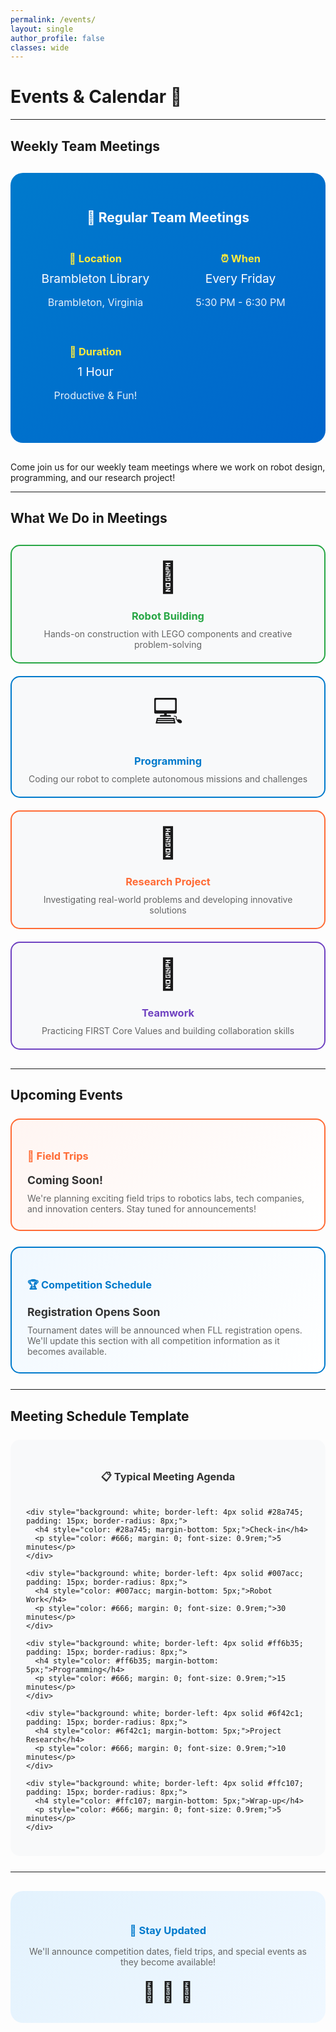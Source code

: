 ```yaml
---
permalink: /events/
layout: single
author_profile: false
classes: wide
---
```


# Events & Calendar 📅

---

## Weekly Team Meetings

<div style="background: linear-gradient(135deg, #007acc, #0066cc); color: white; padding: 30px; border-radius: 20px; margin: 30px 0; text-align: center;">
  <h2 style="color: white; margin-bottom: 20px;">🏢 Regular Team Meetings</h2>
  <div style="display: grid; grid-template-columns: repeat(auto-fit, minmax(200px, 1fr)); gap: 20px; margin: 20px 0;">
    <div>
      <h3 style="color: #ffeb3b; margin-bottom: 10px;">📍 Location</h3>
      <p style="font-size: 1.2rem; margin: 0;">Brambleton Library</p>
      <p style="font-size: 1rem; opacity: 0.9;">Brambleton, Virginia</p>
    </div>
    <div>
      <h3 style="color: #ffeb3b; margin-bottom: 10px;">⏰ When</h3>
      <p style="font-size: 1.2rem; margin: 0;">Every Friday</p>
      <p style="font-size: 1rem; opacity: 0.9;">5:30 PM - 6:30 PM</p>
    </div>
    <div>
      <h3 style="color: #ffeb3b; margin-bottom: 10px;">🎯 Duration</h3>
      <p style="font-size: 1.2rem; margin: 0;">1 Hour</p>
      <p style="font-size: 1rem; opacity: 0.9;">Productive & Fun!</p>
    </div>
  </div>
</div>

Come join us for our weekly team meetings where we work on robot design, programming, and our research project!

---

## What We Do in Meetings

<div style="display: grid; grid-template-columns: repeat(auto-fit, minmax(250px, 1fr)); gap: 20px; margin: 30px 0;">
  
  <div style="background: #f8f9fa; border: 2px solid #28a745; border-radius: 15px; padding: 20px; text-align: center;">
    <div style="font-size: 3rem; margin-bottom: 15px;">🔧</div>
    <h3 style="color: #28a745; margin-bottom: 10px;">Robot Building</h3>
    <p style="color: #666; margin: 0;">Hands-on construction with LEGO components and creative problem-solving</p>
  </div>
  
  <div style="background: #f8f9fa; border: 2px solid #007acc; border-radius: 15px; padding: 20px; text-align: center;">
    <div style="font-size: 3rem; margin-bottom: 15px;">💻</div>
    <h3 style="color: #007acc; margin-bottom: 10px;">Programming</h3>
    <p style="color: #666; margin: 0;">Coding our robot to complete autonomous missions and challenges</p>
  </div>
  
  <div style="background: #f8f9fa; border: 2px solid #ff6b35; border-radius: 15px; padding: 20px; text-align: center;">
    <div style="font-size: 3rem; margin-bottom: 15px;">🔬</div>
    <h3 style="color: #ff6b35; margin-bottom: 10px;">Research Project</h3>
    <p style="color: #666; margin: 0;">Investigating real-world problems and developing innovative solutions</p>
  </div>
  
  <div style="background: #f8f9fa; border: 2px solid #6f42c1; border-radius: 15px; padding: 20px; text-align: center;">
    <div style="font-size: 3rem; margin-bottom: 15px;">🤝</div>
    <h3 style="color: #6f42c1; margin-bottom: 10px;">Teamwork</h3>
    <p style="color: #666; margin: 0;">Practicing FIRST Core Values and building collaboration skills</p>
  </div>
  
</div>

---

## Upcoming Events

<div style="border: 2px solid #ff6b35; border-radius: 15px; padding: 25px; margin: 25px 0; background: linear-gradient(135deg, #fff5f2, #ffffff);">
  <h3 style="color: #ff6b35; margin-bottom: 15px;">🎯 Field Trips</h3>
  <p style="font-size: 1.1rem; color: #333; margin-bottom: 10px;"><strong>Coming Soon!</strong></p>
  <p style="color: #666; margin: 0;">We're planning exciting field trips to robotics labs, tech companies, and innovation centers. Stay tuned for announcements!</p>
</div>

<div style="border: 2px solid #007acc; border-radius: 15px; padding: 25px; margin: 25px 0; background: linear-gradient(135deg, #f0f8ff, #ffffff);">
  <h3 style="color: #007acc; margin-bottom: 15px;">🏆 Competition Schedule</h3>
  <p style="font-size: 1.1rem; color: #333; margin-bottom: 10px;"><strong>Registration Opens Soon</strong></p>
  <p style="color: #666; margin: 0;">Tournament dates will be announced when FLL registration opens. We'll update this section with all competition information as it becomes available.</p>
</div>

---

## Meeting Schedule Template

<div style="background: #f8f9fa; border-radius: 15px; padding: 25px; margin: 25px 0;">
  <h3 style="color: #333; margin-bottom: 20px; text-align: center;">📋 Typical Meeting Agenda</h3>
  
  <div style="display: grid; grid-template-columns: repeat(auto-fit, minmax(200px, 1fr)); gap: 15px;">
    
    <div style="background: white; border-left: 4px solid #28a745; padding: 15px; border-radius: 8px;">
      <h4 style="color: #28a745; margin-bottom: 5px;">Check-in</h4>
      <p style="color: #666; margin: 0; font-size: 0.9rem;">5 minutes</p>
    </div>
    
    <div style="background: white; border-left: 4px solid #007acc; padding: 15px; border-radius: 8px;">
      <h4 style="color: #007acc; margin-bottom: 5px;">Robot Work</h4>
      <p style="color: #666; margin: 0; font-size: 0.9rem;">30 minutes</p>
    </div>
    
    <div style="background: white; border-left: 4px solid #ff6b35; padding: 15px; border-radius: 8px;">
      <h4 style="color: #ff6b35; margin-bottom: 5px;">Programming</h4>
      <p style="color: #666; margin: 0; font-size: 0.9rem;">15 minutes</p>
    </div>
    
    <div style="background: white; border-left: 4px solid #6f42c1; padding: 15px; border-radius: 8px;">
      <h4 style="color: #6f42c1; margin-bottom: 5px;">Project Research</h4>
      <p style="color: #666; margin: 0; font-size: 0.9rem;">10 minutes</p>
    </div>
    
    <div style="background: white; border-left: 4px solid #ffc107; padding: 15px; border-radius: 8px;">
      <h4 style="color: #ffc107; margin-bottom: 5px;">Wrap-up</h4>
      <p style="color: #666; margin: 0; font-size: 0.9rem;">5 minutes</p>
    </div>
    
  </div>
</div>

---

<div style="text-align: center; background: linear-gradient(135deg, #e3f2fd, #f0f8ff); padding: 30px; border-radius: 20px; margin: 30px 0;">
  <h3 style="color: #007acc; margin-bottom: 15px;">📅 Stay Updated</h3>
  <p style="color: #666; margin-bottom: 20px;">We'll announce competition dates, field trips, and special events as they become available!</p>
  <div style="font-size: 2rem; margin-top: 15px;">🧱 🤖 🚀</div>
</div>